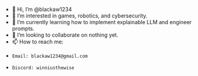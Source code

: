 - 👋 Hi, I’m @blackaw1234
- 👀 I’m interested in games, robotics, and cybersecurity.
- 🌱 I’m currently learning how to implement explainable LLM and engineer prompts.
- 💞️ I’m looking to collaborate on nothing yet.
- 📫 How to reach me: 
-     Email: blackaw1234@gmail.com
-     Discord: winniusthewise

<!---
blackaw1234/blackaw1234 is a ✨ special ✨ repository because its `README.md` (this file) appears on your GitHub profile.
You can click the Preview link to take a look at your changes.
--->
